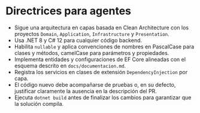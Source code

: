 # Directrices para agentes

- Sigue una arquitectura en capas basada en Clean Architecture con los proyectos `Domain`, `Application`, `Infrastructure` y `Presentation`.
- Usa .NET 8 y C# 12 para cualquier código backend.
- Habilita `nullable` y aplica convenciones de nombres en PascalCase para clases y métodos, camelCase para parámetros y propiedades.
- Implementa entidades y configuraciones de EF Core alineadas con el esquema descrito en `docs/documentacion.md`.
- Registra los servicios en clases de extensión `DependencyInjection` por capa.
- El código nuevo debe acompañarse de pruebas o, en su defecto, justificar claramente la ausencia en la descripción del PR.
- Ejecuta `dotnet build` antes de finalizar los cambios para garantizar que la solución compila.
